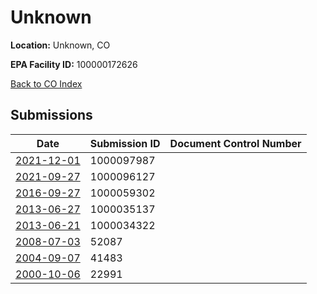 # Unknown

**Location:** Unknown, CO

**EPA Facility ID:** 100000172626

[Back to CO Index](../../index.md)

## Submissions

| Date | Submission ID | Document Control Number |
|------|--------------|-------------------------|
| [2021-12-01](submissions/1000097987.md) | 1000097987 |  |
| [2021-09-27](submissions/1000096127.md) | 1000096127 |  |
| [2016-09-27](submissions/1000059302.md) | 1000059302 |  |
| [2013-06-27](submissions/1000035137.md) | 1000035137 |  |
| [2013-06-21](submissions/1000034322.md) | 1000034322 |  |
| [2008-07-03](submissions/52087.md) | 52087 |  |
| [2004-09-07](submissions/41483.md) | 41483 |  |
| [2000-10-06](submissions/22991.md) | 22991 |  |
